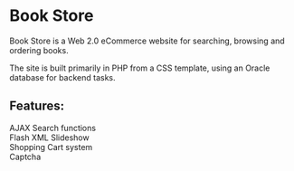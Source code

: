 Book Store
=========

Book Store is a Web 2.0 eCommerce website for searching, browsing and ordering books.

The site is built primarily in PHP from a CSS template, using an Oracle database for backend tasks.  

Features:
--------

AJAX Search functions  
Flash XML Slideshow  
Shopping Cart system  
Captcha

